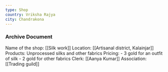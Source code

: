 ```yaml
---
type: Shop
country: Vriksha Rajya
city: Chandrakona
---
```




### Archive Document

Name of the shop: [[Silk work]]
Location: [[Artisanal district, Kalainjar]]
Products: Unprocessed silks and other fabrics
Pricing: 
	- 3 gold for an outfit of silk
	- 2 gold for other fabrics
Clerk: [[Aanya Kumar]]
Association: [[Trading guild]]
